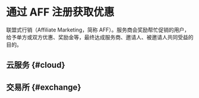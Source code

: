 # 通过 AFF 注册获取优惠

联盟式行销（Affiliate Marketing，简称 AFF）。服务商会奖励帮忙促销的用户，给予单方或双方优惠、奖励金等，最终达成服务商、邀请人、被邀请人共同受益的目的。

## 云服务 {#cloud}

<WebsiteList id="cloud" />

## 交易所 {#exchange}

<WebsiteList id="exchange" />
